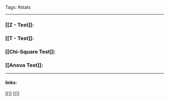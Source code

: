 
Tags: #stats 

------------------------------------------
### [[Z - Test]]:

### [[T - Test]]:

### [[Chi-Square Test]]:

### [[Anova Test]]:


---------------------
#### links:
[[]]
[[]]